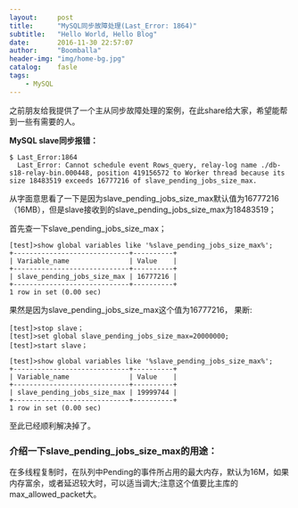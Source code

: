 ```yaml
---
layout:     post
title:      "MySQL同步故障处理(Last_Error: 1864)"
subtitle:   "Hello World, Hello Blog"
date:       2016-11-30 22:57:07
author:     "Boomballa"
header-img: "img/home-bg.jpg"
catalog:    fasle
tags:
    - MySQL
---
```


  之前朋友给我提供了一个主从同步故障处理的案例，在此share给大家，希望能帮到一些有需要的人。

**MySQL slave同步报错：**

```
$ Last_Error:1864
  Last_Error: Cannot schedule event Rows_query, relay-log name ./db-s18-relay-bin.000448, position 419156572 to Worker thread because its size 18483519 exceeds 16777216 of slave_pending_jobs_size_max.
```

  从字面意思看了一下是因为slave_pending_jobs_size_max默认值为16777216（16MB），但是slave接收到的slave_pending_jobs_size_max为18483519；

  首先查一下slave_pending_jobs_size_max；

```
[test]>show global variables like '%slave_pending_jobs_size_max%';
+-----------------------------+----------+
| Variable_name               | Value    |
+-----------------------------+----------+
| slave_pending_jobs_size_max | 16777216 |
+-----------------------------+----------+
1 row in set (0.00 sec)
```

  果然是因为slave_pending_jobs_size_max这个值为16777216，
  果断:

```
[test]>stop slave；
[test]>set global slave_pending_jobs_size_max=20000000;
[test]>start slave；
```

```
[test]>show global variables like '%slave_pending_jobs_size_max%';
+-----------------------------+----------+
| Variable_name               | Value    |
+-----------------------------+----------+
| slave_pending_jobs_size_max | 19999744 |
+-----------------------------+----------+
1 row in set (0.00 sec)
```

  至此已经顺利解决掉了。

### 介绍一下slave_pending_jobs_size_max的用途：
  在多线程复制时，在队列中Pending的事件所占用的最大内存，默认为16M，如果内存富余，或者延迟较大时，可以适当调大;注意这个值要比主库的max_allowed_packet大。
